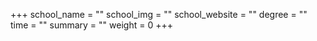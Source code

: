 +++
school_name = ""
school_img = ""
school_website = ""
degree = ""
time = ""
summary = ""
weight = 0
+++
